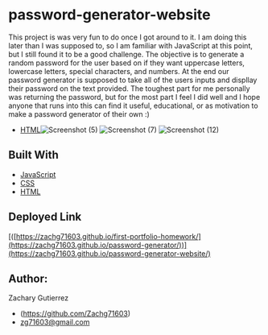 # password-generator-website

This project is was very fun to do once I got around to it. I am doing this later than I was supposed to, so I am familiar with JavaScript at this point, but I still found it to be a good challenge. The objective is to generate a random password for the user based on if they want uppercase letters, lowercase letters, special characters, and numbers. At the end our password generator is supposed to take all of the users inputs and displlay their password on the text provided. The toughest part for me personally was returning the password, but for the most part I feel I did well and I hope anyone that runs into this can find it useful, educational, or as motivation to make a password generator of their own :)

* [HTML]()![Screenshot (5)](https://github.com/Zachg71603/password-generator/assets/140884227/31425121-671e-4736-949e-d6b92154451e)
![Screenshot (7)](https://github.com/Zachg71603/password-generator/assets/140884227/0b99c3e4-dd6e-4579-bf4c-0797991a565e)
![Screenshot (12)](https://github.com/Zachg71603/password-generator/assets/140884227/70a56e8b-8220-4510-b65a-0ed6db9cc9db)



## Built With
* [JavaScript]()
* [CSS]()
* [HTML]()

## Deployed Link

[([https://zachg71603.github.io/first-portfolio-homework/](https://zachg71603.github.io/password-generator/))](https://zachg71603.github.io/password-generator-website/)

## Author:

Zachary Gutierrez

* (https://github.com/Zachg71603)
* zg71603@gmail.com
